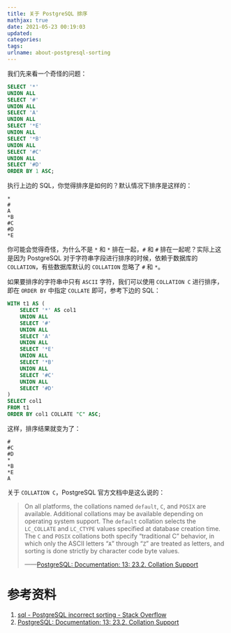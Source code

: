 ```yaml
---
title: 关于 PostgreSQL 排序
mathjax: true
date: 2021-05-23 00:19:03
updated:
categories:
tags:
urlname: about-postgresql-sorting
---
```




<!-- more -->

我们先来看一个奇怪的问题：

```sql
SELECT '*'
UNION ALL
SELECT '#'
UNION ALL
SELECT 'A'
UNION ALL
SELECT '*E'
UNION ALL
SELECT '*B'
UNION ALL
SELECT '#C'
UNION ALL
SELECT '#D'
ORDER BY 1 ASC;
```

执行上边的 SQL，你觉得排序是如何的？默认情况下排序是这样的：

```
*
#
A
*B
#C
#D
*E
```

你可能会觉得奇怪，为什么不是 `*` 和 `*` 排在一起，`#` 和 `#` 排在一起呢？实际上这是因为 PostgreSQL 对于字符串字段进行排序的时候，依赖于数据库的 `COLLATION`，有些数据库默认的 `COLLATION` 忽略了 `#` 和 `*`。

如果要排序的字符串中只有 `ASCII` 字符，我们可以使用 `COLLATION C` 进行排序，即在 `ORDER BY` 中指定 `COLLATE` 即可，参考下边的 SQL：

```sql
WITH t1 AS (
    SELECT '*' AS col1
    UNION ALL
    SELECT '#'
    UNION ALL
    SELECT 'A'
    UNION ALL
    SELECT '*E'
    UNION ALL
    SELECT '*B'
    UNION ALL
    SELECT '#C'
    UNION ALL
    SELECT '#D'
)
SELECT col1
FROM t1
ORDER BY col1 COLLATE "C" ASC;
```

这样，排序结果就变为了：

```
#
#C
#D
*
*B
*E
A
```



关于 `COLLATION C`，PostgreSQL 官方文档中是这么说的：

> On all platforms, the collations named `default`, `C`, and `POSIX` are available. Additional collations may be available depending on operating system support. The `default` collation selects the `LC_COLLATE` and `LC_CTYPE` values specified at database creation time. The `C` and `POSIX` collations both specify “traditional C” behavior, in which only the ASCII letters “`A`” through “`Z`” are treated as letters, and sorting is done strictly by character code byte values.
>
> ——[PostgreSQL: Documentation: 13: 23.2. Collation Support](https://www.postgresql.org/docs/current/collation.html)





# 参考资料

1. [sql - PostgreSQL incorrect sorting - Stack Overflow](https://stackoverflow.com/questions/22534484/postgresql-incorrect-sorting)
2. [PostgreSQL: Documentation: 13: 23.2. Collation Support](https://www.postgresql.org/docs/current/collation.html)